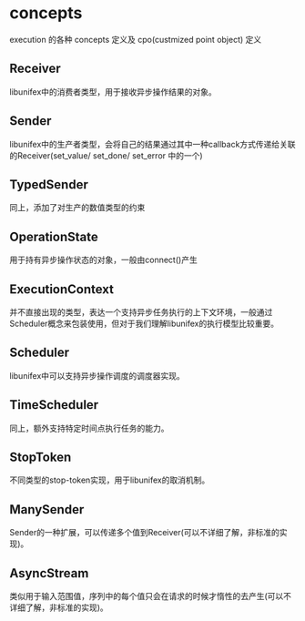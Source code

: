 # concepts 
execution 的各种 concepts 定义及 cpo(custmized point object) 定义

## Receiver
libunifex中的消费者类型，用于接收异步操作结果的对象。
## Sender
libunifex中的生产者类型，会将自己的结果通过其中一种callback方式传递给关联的Receiver(set_value/ set_done/ set_error 中的一个)
## TypedSender
同上，添加了对生产的数值类型的约束
## OperationState
用于持有异步操作状态的对象，一般由connect()产生
## ExecutionContext
并不直接出现的类型，表达一个支持异步任务执行的上下文环境，一般通过Scheduler概念来包装使用，但对于我们理解libunifex的执行模型比较重要。
## Scheduler
libunifex中可以支持异步操作调度的调度器实现。
## TimeScheduler
同上，额外支持特定时间点执行任务的能力。
## StopToken
不同类型的stop-token实现，用于libunifex的取消机制。
## ManySender
Sender的一种扩展，可以传递多个值到Receiver(可以不详细了解，非标准的实现)。
## AsyncStream
类似用于输入范围值，序列中的每个值只会在请求的时候才惰性的去产生(可以不详细了解，非标准的实现)。
